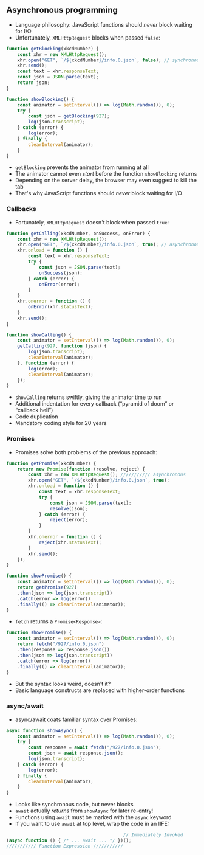 ## Asynchronous programming

- Language philosophy: JavaScript functions should *never* block waiting for I/O
- Unfortunately, `XMLHttpRequest` blocks when passed `false`:

```js
function getBlocking(xkcdNumber) {
    const xhr = new XMLHttpRequest();
    xhr.open("GET", `/${xkcdNumber}/info.0.json`, false); // synchronous
    xhr.send();
    const text = xhr.responseText;
    const json = JSON.parse(text);
    return json;
}

function showBlocking() {
    const animator = setInterval(() => log(Math.random()), 0);
    try {
        const json = getBlocking(927);
        log(json.transcript);
    } catch (error) {
        log(error);
    } finally {
        clearInterval(animator);
    }
}
```

- `getBlocking` prevents the animator from running at all
- The animator cannot even *start* before the function `showBlocking` returns
- Depending on the server delay, the browser may even suggest to kill the tab
- That's why JavaScript functions should *never* block waiting for I/O

### Callbacks

- Fortunately, `XMLHttpRequest` doesn't block when passed `true`:

```js
function getCalling(xkcdNumber, onSuccess, onError) {
    const xhr = new XMLHttpRequest();
    xhr.open("GET", `/${xkcdNumber}/info.0.json`, true); // asynchronous
    xhr.onload = function () {
        const text = xhr.responseText;
        try {
            const json = JSON.parse(text);
            onSuccess(json);
        } catch (error) {
            onError(error);
        }
    }
    xhr.onerror = function () {
        onError(xhr.statusText);
    }
    xhr.send();
}

function showCalling() {
    const animator = setInterval(() => log(Math.random()), 0);
    getCalling(927, function (json) {
        log(json.transcript);
        clearInterval(animator);
    }, function (error) {
        log(error);
        clearInterval(animator);
    });
}
```

- `showCalling` returns swiftly, giving the animator time to run
- Additional indentation for every callback (“pyramid of doom” or “callback hell”)
- Code duplication
- Mandatory coding style for 20 years

### Promises

- Promises solve both problems of the previous approach:

```js
function getPromise(xkcdNumber) {
    return new Promise(function (resolve, reject) {
        const xhr = new XMLHttpRequest(); /////////// asynchronous
        xhr.open("GET", `/${xkcdNumber}/info.0.json`, true);
        xhr.onload = function () {
            const text = xhr.responseText;
            try {
                const json = JSON.parse(text);
                resolve(json);
            } catch (error) {
                reject(error);
            }
        }
        xhr.onerror = function () {
            reject(xhr.statusText);
        }
        xhr.send();
    });
}

function showPromise() {
    const animator = setInterval(() => log(Math.random()), 0);
    return getPromise(927)
    .then(json => log(json.transcript))
    .catch(error => log(error))
    .finally(() => clearInterval(animator));
}
```

- `fetch` returns a `Promise<Response>`:

```js
function showPromise() {
    const animator = setInterval(() => log(Math.random()), 0);
    return fetch("/927/info.0.json")
    .then(response => response.json())
    .then(json => log(json.transcript))
    .catch(error => log(error))
    .finally(() => clearInterval(animator));
}
```

- But the syntax looks weird, doesn't it?
- Basic language constructs are replaced with higher-order functions

### async/await

- async/await coats familiar syntax over Promises:

```js
async function showAsync() {
    const animator = setInterval(() => log(Math.random()), 0);
    try {
        const response = await fetch("/927/info.0.json");
        const json = await response.json();
        log(json.transcript);
    } catch (error) {
        log(error);
    } finally {
        clearInterval(animator);
    }
}
```

- Looks like synchronous code, but never blocks
- `await` actually *returns* from `showAsync` for later re-entry!
- Functions using `await` must be marked with the `async` keyword
- If you want to use `await` at top level, wrap the code in an IIFE:

```js
                                           // Immediately Invoked
(async function () { /* ... await ... */ })();
/////////// Function Expression ///////////
```
